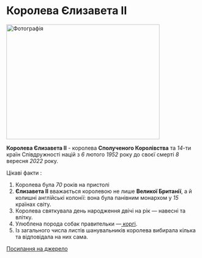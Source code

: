 
<html lang="en">
<head>
    <meta charset="UTF-8">
    <meta http-equiv="X-UA-Compatible" content="IE=edge">
    <meta name="viewport" content="width=device-width, initial-scale=1.0">
    
</head>
<body>
  <h1><b color="green">Королева Єлизавета II</b></h1>
<img src="https://n1s1.hsmedia.ru/87/ac/4f/87ac4fb7bfde224b813019bf907b3775/1000x745_0xac120003_20231429511586811164.jpg" width="400" height="300" alt="Фотографія">
<p>
<b> Королева Єлизавета II</b> - королева <b>Сполученого Королівства</b> та <i>14</i>-ти країн Співдружності націй з <i>6</i> лютого <i>1952</i> року до своєї смерті <i>8</i> вересня <i>2022</i> року.
</p>
<p>
Цікаві факти :
  <ol>
    <li> Королева була <i>70</i> років на пристолі </li>
    <li> <b>Єлизавета II</b> вважається королевою не лише <b>Великої Британії</b>, а й колишні англійські колонії: вона була панівним монархом у <i>15</i> країнах світу.</li>
    <li> Королева святкувала день народження двічі на рік — навесні та влітку.</li>
    <li> Улюблена порода собак правительки —<a href ="https://ru.wikipedia.org/wiki/Вельш-корги/"> коргі</a>.</li>
    <li> Із загального числа листів шанувальників королева вибирала кілька та відповідала на них сама.</li>
  </ol>
</p>
<a href = "https://vikna.tv/styl-zhyttya/koroleva-yelyzaveta-ii-ta-pryncz-charlz-czikavi-fakty-pro-korolivsku-rodynu/">Посилання на джерело</a>  
</body>
</html>

